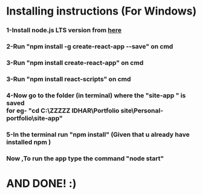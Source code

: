 <h1> Installing instructions (For Windows)</h1>
<h3>1-Install node.js LTS version from <a href="https://nodejs.org/en/">here</a></h2>
<h3>2-Run "npm install -g create-react-app --save" on cmd </h3>
<h3>3-Run "npm install create-react-app" on cmd </h3>
<h3>3-Run "npm install react-scripts" on cmd </h3>
<h3>4-Now go to the folder (in terminal) where the "site-app " is saved <br>for eg- "cd C:\ZZZZZ IDHAR\Portfolio site\Personal-portfolio\site-app"</h3>
<h3>5-In the terminal run "npm install" (Given that u already have installed npm )</h3>
<h3> Now ,To run the app type the command "node start"   </h3>
<h1>AND DONE!  :) </h1>


